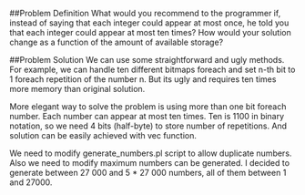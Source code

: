 ##Problem Definition
What would you recommend to the programmer if, instead of saying that each integer could appear at most once, he
told you that each integer could appear at most ten times? How would your solution change as a function of the amount
 of available storage?


##Problem Solution
We can use some straightforward and ugly methods. For example, we can handle ten different bitmaps foreach and set
n-th bit to 1 foreach repetition of the number n. But its ugly and requires ten times more memory than original
solution.

More elegant way to solve the problem is using more than one bit foreach number. Each number can appear at most ten
times. Ten is 1100 in binary notation, so we need 4 bits (half-byte) to store number of repetitions. And solution can be easily achieved with vec function.

We need to modify generate_numbers.pl script to allow duplicate numbers. Also we need to modify maximum numbers can be generated. I decided to generate between 27 000 and 5 * 27 000 numbers, all of
 them between 1 and 27000.